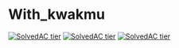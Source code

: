 # With_kwakmu
[![SolvedAC tier](http://mazassumnida.wtf/api/v2/generate_badge?boj=defi622)](https://solved.ac/{}) 
[![SolvedAC tier](http://mazassumnida.wtf/api/v2/generate_badge?boj=mckkk119)](https://solved.ac/{}) 
[![SolvedAC tier](http://mazassumnida.wtf/api/v2/generate_badge?boj=boy123753)](https://solved.ac/{})
